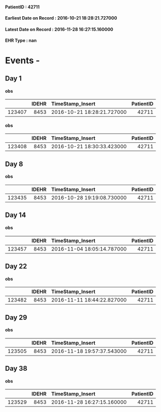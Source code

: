
#### PatientID : 42711
#### Earliest Date on Record : 2016-10-21 18:28:21.727000
#### Latest Date on Record : 2016-11-28 16:27:15.160000
#### EHR Type : nan

# Events - 

## Day 1

#### obs
|        |   IDEHR | TimeStamp_Insert           |   PatientID |
|-------:|--------:|:---------------------------|------------:|
| 123407 |    8453 | 2016-10-21 18:28:21.727000 |       42711 |

#### obs
|        |   IDEHR | TimeStamp_Insert           |   PatientID |
|-------:|--------:|:---------------------------|------------:|
| 123408 |    8453 | 2016-10-21 18:30:33.423000 |       42711 |


## Day 8

#### obs
|        |   IDEHR | TimeStamp_Insert           |   PatientID |
|-------:|--------:|:---------------------------|------------:|
| 123435 |    8453 | 2016-10-28 19:19:08.730000 |       42711 |


## Day 14

#### obs
|        |   IDEHR | TimeStamp_Insert           |   PatientID |
|-------:|--------:|:---------------------------|------------:|
| 123457 |    8453 | 2016-11-04 18:05:14.787000 |       42711 |


## Day 22

#### obs
|        |   IDEHR | TimeStamp_Insert           |   PatientID |
|-------:|--------:|:---------------------------|------------:|
| 123482 |    8453 | 2016-11-11 18:44:22.827000 |       42711 |


## Day 29

#### obs
|        |   IDEHR | TimeStamp_Insert           |   PatientID |
|-------:|--------:|:---------------------------|------------:|
| 123505 |    8453 | 2016-11-18 19:57:37.543000 |       42711 |


## Day 38

#### obs
|        |   IDEHR | TimeStamp_Insert           |   PatientID |
|-------:|--------:|:---------------------------|------------:|
| 123529 |    8453 | 2016-11-28 16:27:15.160000 |       42711 |



